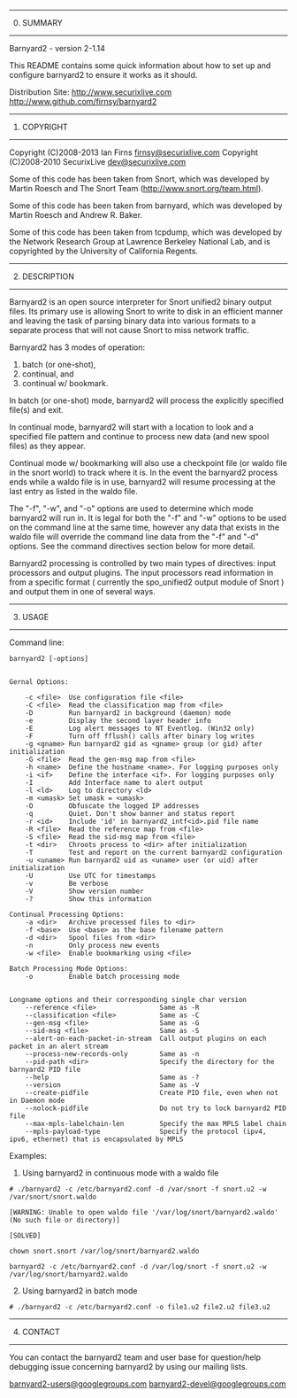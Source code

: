 
------------------------------------------------------------------------------
0. SUMMARY
------------------------------------------------------------------------------

Barnyard2 - version 2-1.14

This README contains some quick information about how to set up and
configure barnyard2 to ensure it works as it should.

Distribution Site:
http://www.securixlive.com
http://www.github.com/firnsy/barnyard2


------------------------------------------------------------------------------
1. COPYRIGHT
------------------------------------------------------------------------------

Copyright (C)2008-2013 Ian Firns     <firnsy@securixlive.com>
Copyright (C)2008-2010 SecurixLive   <dev@securixlive.com>

Some of this code has been taken from Snort, which was developed by
Martin Roesch and The Snort Team (http://www.snort.org/team.html).

Some of this code has been taken from barnyard, which was developed by
Martin Roesch and Andrew R. Baker.

Some of this code has been taken from tcpdump, which was developed
by the Network Research Group at Lawrence Berkeley National Lab,
and is copyrighted by the University of California Regents.


------------------------------------------------------------------------------
2. DESCRIPTION
------------------------------------------------------------------------------

Barnyard2 is an open source interpreter for Snort unified2 binary output files.
Its primary use is allowing Snort to write to disk in an efficient manner and
leaving the task of parsing binary data into various formats to a separate
process that will not cause Snort to miss network traffic.

Barnyard2 has 3 modes of operation:
  1. batch (or one-shot),
  2. continual, and
  3. continual w/ bookmark.

In batch (or one-shot) mode, barnyard2 will process the explicitly specified
file(s) and exit.

In continual mode, barnyard2 will start with a location to look and a specified
file pattern and continue to process new data (and new spool files) as they
appear.

Continual mode w/ bookmarking will also use a checkpoint file (or waldo file in
the snort world) to track where it is. In the event the barnyard2 process ends
while a waldo file is in use, barnyard2 will resume processing at the last
entry as listed in the waldo file.

The "-f", "-w", and "-o" options are used to determine which mode barnyard2
will run in.  It is legal for both the "-f" and "-w" options to be used on the
command line at the same time, however any data that exists in the waldo file
will override the command line data from the "-f" and "-d" options. See the
command directives section below for more detail.

Barnyard2 processing is controlled by two main types of directives: input
processors and output plugins. The input processors read information in from a
specific format ( currently the spo_unified2 output module of Snort ) and
output them in one of several ways.


------------------------------------------------------------------------------
3. USAGE
------------------------------------------------------------------------------

Command line:

    barnyard2 [-options]


    Gernal Options:

        -c <file>  Use configuration file <file>
        -C <file>  Read the classification map from <file>
        -D         Run barnyard2 in background (daemon) mode
        -e         Display the second layer header info
        -E         Log alert messages to NT Eventlog. (Win32 only)
        -F         Turn off fflush() calls after binary log writes
        -g <gname> Run barnyard2 gid as <gname> group (or gid) after initialization
        -G <file>  Read the gen-msg map from <file>
        -h <name>  Define the hostname <name>. For logging purposes only
        -i <if>    Define the interface <if>. For logging purposes only
        -I         Add Interface name to alert output
        -l <ld>    Log to directory <ld>
        -m <umask> Set umask = <umask>
        -O         Obfuscate the logged IP addresses
        -q         Quiet. Don't show banner and status report
        -r <id>    Include 'id' in barnyard2_intf<id>.pid file name
        -R <file>  Read the reference map from <file>
        -S <file>  Read the sid-msg map from <file>
        -t <dir>   Chroots process to <dir> after initialization
        -T         Test and report on the current barnyard2 configuration
        -u <uname> Run barnyard2 uid as <uname> user (or uid) after initialization
        -U         Use UTC for timestamps
        -v         Be verbose
        -V         Show version number
        -?         Show this information

    Continual Processing Options:
        -a <dir>   Archive processed files to <dir>
        -f <base>  Use <base> as the base filename pattern
        -d <dir>   Spool files from <dir>
        -n         Only process new events
        -w <file>  Enable bookmarking using <file>

    Batch Processing Mode Options:
        -o         Enable batch processing mode


    Longname options and their corresponding single char version
        --reference <file>                Same as -R
        --classification <file>           Same as -C
        --gen-msg <file>                  Same as -G
        --sid-msg <file>                  Same as -S
        --alert-on-each-packet-in-stream  Call output plugins on each packet in an alert stream
        --process-new-records-only        Same as -n
        --pid-path <dir>                  Specify the directory for the barnyard2 PID file
        --help                            Same as -?
        --version                         Same as -V
        --create-pidfile                  Create PID file, even when not in Daemon mode
        --nolock-pidfile                  Do not try to lock barnyard2 PID file
        --max-mpls-labelchain-len         Specify the max MPLS label chain
        --mpls-payload-type               Specify the protocol (ipv4, ipv6, ethernet) that is encapsulated by MPLS


Examples:

  1. Using barnyard2 in continuous mode with a waldo file

    # ./barnyard2 -c /etc/barnyard2.conf -d /var/snort -f snort.u2 -w /var/snort/snort.waldo
    
    [WARNING: Unable to open waldo file '/var/log/snort/barnyard2.waldo' (No such file or directory)]
    
    [SOLVED]
    
    chown snort.snort /var/log/snort/barnyard2.waldo 
    
    barnyard2 -c /etc/barnyard2.conf -d /var/log/snort -f snort.u2 -w /var/log/snort/barnyard2.waldo



    

  2. Using barnyard2 in batch mode

    # ./barnyard2 -c /etc/barnyard2.conf -o file1.u2 file2.u2 file3.u2


------------------------------------------------------------------------------
4. CONTACT
------------------------------------------------------------------------------

You can contact the barnyard2 team and user base for question/help debugging issue concerning barnyard2 by using our mailing lists.

barnyard2-users@googlegroups.com
barnyard2-devel@googlegroups.com

